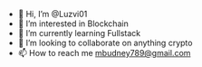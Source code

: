 - 👋 Hi, I’m @Luzvi01
- 👀 I’m interested in Blockchain 
- 🌱 I’m currently learning Fullstack 
- 💞️ I’m looking to collaborate on anything crypto
- 📫 How to reach me mbudney789@gmail.com 

<!---
Luzvi01/Luzvi01 is a ✨ special ✨ repository because its `README.md` (this file) appears on your GitHub profile.
You can click the Preview link to take a look at your changes.
--->
